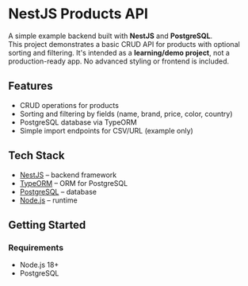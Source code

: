 # NestJS Products API

A simple example backend built with **NestJS** and **PostgreSQL**.  
This project demonstrates a basic CRUD API for products with optional sorting and filtering. It's intended as a **learning/demo project**, not a production-ready app. No advanced styling or frontend is included.

## Features

- CRUD operations for products
- Sorting and filtering by fields (name, brand, price, color, country)
- PostgreSQL database via TypeORM
- Simple import endpoints for CSV/URL (example only)

## Tech Stack

- [NestJS](https://nestjs.com/) – backend framework
- [TypeORM](https://typeorm.io/) – ORM for PostgreSQL
- [PostgreSQL](https://www.postgresql.org/) – database
- [Node.js](https://nodejs.org/) – runtime

## Getting Started

### Requirements

- Node.js 18+
- PostgreSQL
